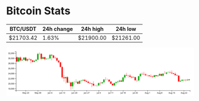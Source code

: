 # Bitcoin Stats

BTC/USDT|24h change|24h high|24h low|
|---|---|---|---|
|$21703.42|1.63%|$21900.00|$21261.00|

<img src="./chart.svg">
